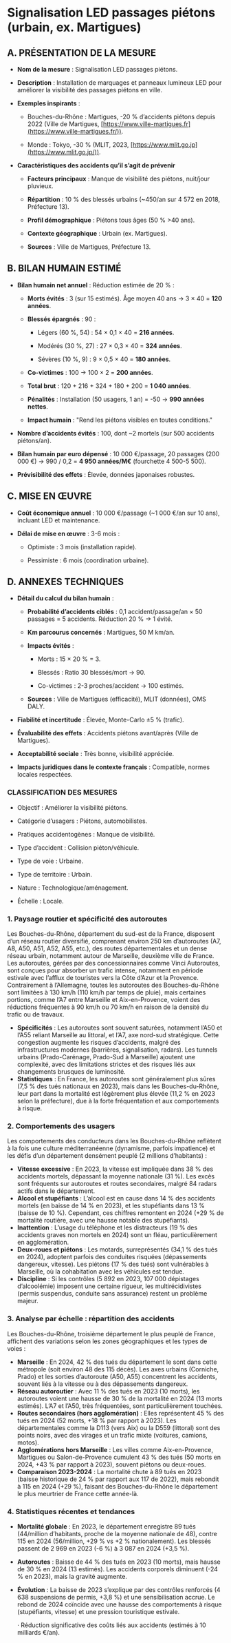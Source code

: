 # **Signalisation LED passages piétons (urbain, ex. Martigues)**

## **A. PRÉSENTATION DE LA MESURE** 

* **Nom de la mesure** : Signalisation LED passages piétons. 

* **Description** : Installation de marquages et panneaux lumineux LED pour améliorer la visibilité des passages piétons en ville. 

* **Exemples inspirants** : 

  * Bouches-du-Rhône : Martigues, \-20 % d’accidents piétons depuis 2022 (Ville de Martigues, [https://www.ville-martigues.fr](https://www.ville-martigues.fr/)). 

  * Monde : Tokyo, \-30 % (MLIT, 2023, [https://www.mlit.go.jp](https://www.mlit.go.jp/)).

* **Caractéristiques des accidents qu’il s’agit de prévenir** 

  * **Facteurs principaux** : Manque de visibilité des piétons, nuit/jour pluvieux. 

  * **Répartition** : 10 % des blessés urbains (\~450/an sur 4 572 en 2018, Préfecture 13). 

  * **Profil démographique** : Piétons tous âges (50 % \>40 ans). 

  * **Contexte géographique** : Urbain (ex. Martigues). 

  * **Sources** : Ville de Martigues, Préfecture 13\.

## **B. BILAN HUMAIN ESTIMÉ** 

* **Bilan humain net annuel** : Réduction estimée de 20 % : 

  * **Morts évités** : 3 (sur 15 estimés). Âge moyen 40 ans → 3 × 40 \= **120 années**. 

  * **Blessés épargnés** : 90 : 

    * Légers (60 %, 54\) : 54 × 0,1 × 40 \= **216 années**. 

    * Modérés (30 %, 27\) : 27 × 0,3 × 40 \= **324 années**. 

    * Sévères (10 %, 9\) : 9 × 0,5 × 40 \= **180 années**.

  * **Co-victimes** : 100 → 100 × 2 \= **200 années**. 

  * **Total brut** : 120 \+ 216 \+ 324 \+ 180 \+ 200 \= **1 040 années**. 

  * **Pénalités** : Installation (50 usagers, 1 an) \= \-50 → **990 années nettes**. 

  * **Impact humain** : "Rend les piétons visibles en toutes conditions."

* **Nombre d’accidents évités** : 100, dont \~2 mortels (sur 500 accidents piétons/an). 

* **Bilan humain par euro dépensé** : 10 000 €/passage, 20 passages (200 000 €) → 990 / 0,2 \= **4 950 années/M€** (fourchette 4 500-5 500). 

* **Prévisibilité des effets** : Élevée, données japonaises robustes.

## **C. MISE EN ŒUVRE** 

* **Coût économique annuel** : 10 000 €/passage (\~1 000 €/an sur 10 ans), incluant LED et maintenance. 

* **Délai de mise en œuvre** : 3-6 mois : 

  * Optimiste : 3 mois (installation rapide). 

  * Pessimiste : 6 mois (coordination urbaine).

## **D. ANNEXES TECHNIQUES** 

* **Détail du calcul du bilan humain** : 

  * **Probabilité d’accidents ciblés** : 0,1 accident/passage/an × 50 passages \= 5 accidents. Réduction 20 % → 1 évité. 

  * **Km parcourus concernés** : Martigues, 50 M km/an. 

  * **Impacts évités** : 

    * Morts : 15 × 20 % \= 3\. 

    * Blessés : Ratio 30 blessés/mort → 90\. 

    * Co-victimes : 2-3 proches/accident → 100 estimés.

  * **Sources** : Ville de Martigues (efficacité), MLIT (données), OMS DALY.

* **Fiabilité et incertitude** : Élevée, Monte-Carlo ±5 % (trafic). 

* **Évaluabilité des effets** : Accidents piétons avant/après (Ville de Martigues). 

* **Acceptabilité sociale** : Très bonne, visibilité appréciée. 

* **Impacts juridiques dans le contexte français** : Compatible, normes locales respectées.

### **CLASSIFICATION DES MESURES** 

* Objectif : Améliorer la visibilité piétons. 

* Catégorie d’usagers : Piétons, automobilistes. 

* Pratiques accidentogènes : Manque de visibilité. 

* Type d’accident : Collision piéton/véhicule. 

* Type de voie : Urbaine. 

* Type de territoire : Urbain. 

* Nature : Technologique/aménagement. 

* Échelle : Locale.






### **1\. Paysage routier et spécificité des autoroutes**

Les Bouches-du-Rhône, département du sud-est de la France, disposent d’un réseau routier diversifié, comprenant environ 250 km d’autoroutes (A7, A8, A50, A51, A52, A55, etc.), des routes départementales et un dense réseau urbain, notamment autour de Marseille, deuxième ville de France. Les autoroutes, gérées par des concessionnaires comme Vinci Autoroutes, sont conçues pour absorber un trafic intense, notamment en période estivale avec l’afflux de touristes vers la Côte d’Azur et la Provence. Contrairement à l’Allemagne, toutes les autoroutes des Bouches-du-Rhône sont limitées à 130 km/h (110 km/h par temps de pluie), mais certaines portions, comme l’A7 entre Marseille et Aix-en-Provence, voient des réductions fréquentes à 90 km/h ou 70 km/h en raison de la densité du trafic ou de travaux.

* **Spécificités** : Les autoroutes sont souvent saturées, notamment l’A50 et l’A55 reliant Marseille au littoral, et l’A7, axe nord-sud stratégique. Cette congestion augmente les risques d’accidents, malgré des infrastructures modernes (barrières, signalisation, radars). Les tunnels urbains (Prado-Carénage, Prado-Sud à Marseille) ajoutent une complexité, avec des limitations strictes et des risques liés aux changements brusques de luminosité.  
* **Statistiques** : En France, les autoroutes sont généralement plus sûres (7,5 % des tués nationaux en 2023), mais dans les Bouches-du-Rhône, leur part dans la mortalité est légèrement plus élevée (11,2 % en 2023 selon la préfecture), due à la forte fréquentation et aux comportements à risque.

### **2\. Comportements des usagers**

Les comportements des conducteurs dans les Bouches-du-Rhône reflètent à la fois une culture méditerranéenne (dynamisme, parfois impatience) et les défis d’un département densément peuplé (2 millions d’habitants) :

* **Vitesse excessive** : En 2023, la vitesse est impliquée dans 38 % des accidents mortels, dépassant la moyenne nationale (31 %). Les excès sont fréquents sur autoroutes et routes secondaires, malgré 84 radars actifs dans le département.  
* **Alcool et stupéfiants** : L’alcool est en cause dans 14 % des accidents mortels (en baisse de 14 % en 2023), et les stupéfiants dans 13 % (baisse de 10 %). Cependant, ces chiffres remontent en 2024 (+29 % de mortalité routière, avec une hausse notable des stupéfiants).  
* **Inattention** : L’usage du téléphone et les distracteurs (19 % des accidents graves non mortels en 2024\) sont un fléau, particulièrement en agglomération.  
* **Deux-roues et piétons** : Les motards, surreprésentés (34,1 % des tués en 2024), adoptent parfois des conduites risquées (dépassements dangereux, vitesse). Les piétons (17 % des tués) sont vulnérables à Marseille, où la cohabitation avec les véhicules est tendue.  
* **Discipline** : Si les contrôles (5 892 en 2023, 107 000 dépistages d’alcoolémie) imposent une certaine rigueur, les multirécidivistes (permis suspendus, conduite sans assurance) restent un problème majeur.

### **3\. Analyse par échelle : répartition des accidents**

Les Bouches-du-Rhône, troisième département le plus peuplé de France, affichent des variations selon les zones géographiques et les types de voies :

* **Marseille** : En 2024, 42 % des tués du département le sont dans cette métropole (soit environ 48 des 115 décès). Les axes urbains (Corniche, Prado) et les sorties d’autoroute (A50, A55) concentrent les accidents, souvent liés à la vitesse ou à des dépassements dangereux.  
* **Réseau autoroutier** : Avec 11 % des tués en 2023 (10 morts), les autoroutes voient une hausse de 30 % de la mortalité en 2024 (13 morts estimés). L’A7 et l’A50, très fréquentées, sont particulièrement touchées.  
* **Routes secondaires (hors agglomération)** : Elles représentent 45 % des tués en 2024 (52 morts, \+18 % par rapport à 2023). Les départementales comme la D113 (vers Aix) ou la D559 (littoral) sont des points noirs, avec des virages et un trafic mixte (voitures, camions, motos).  
* **Agglomérations hors Marseille** : Les villes comme Aix-en-Provence, Martigues ou Salon-de-Provence cumulent 43 % des tués (50 morts en 2024, \+43 % par rapport à 2023), souvent piétons ou deux-roues.  
* **Comparaison 2023-2024** : La mortalité chute à 89 tués en 2023 (baisse historique de 24 % par rapport aux 117 de 2022), mais rebondit à 115 en 2024 (+29 %), faisant des Bouches-du-Rhône le département le plus meurtrier de France cette année-là.

### **4\. Statistiques récentes et tendances**

* **Mortalité globale** : En 2023, le département enregistre 89 tués (44/million d’habitants, proche de la moyenne nationale de 48), contre 115 en 2024 (56/million, \+29 % vs \+2 % nationalement). Les blessés passent de 2 969 en 2023 (-6 %) à 3 087 en 2024 (+3,5 %).  
* **Autoroutes** : Baisse de 44 % des tués en 2023 (10 morts), mais hausse de 30 % en 2024 (13 estimés). Les accidents corporels diminuent (-24 % en 2023), mais la gravité augmente.  
* **Évolution** : La baisse de 2023 s’explique par des contrôles renforcés (4 638 suspensions de permis, \+3,8 %) et une sensibilisation accrue. Le rebond de 2024 coïncide avec une hausse des comportements à risque (stupéfiants, vitesse) et une pression touristique estivale.

  ·       Réduction significative des coûts liés aux accidents (estimés à 10 milliards €/an).